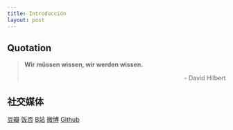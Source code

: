 ```yaml
---
title: Introducción
layout: post
---
```


## Quotation

>**Wir müssen wissen, wir werden wissen.**
<br/> <p align="right"> - David Hilbert </p>

## 社交媒体

[豆瓣](https://www.douban.com/people/Jegvar)
[饭否](http://fanfou.com/Jegvar)
[B站](https://space.bilibili.com/10272827)
[微博](https://weibo.com/u/7133912465)
[Github](https://github.com/Windigkeit/Windigkeit.github.io)


